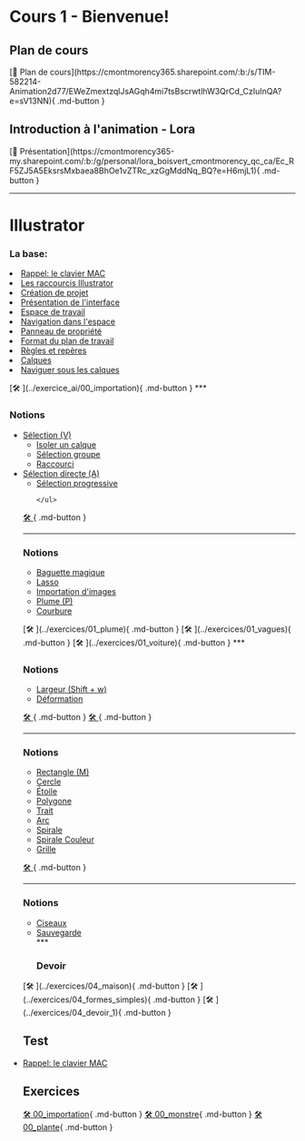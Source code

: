 # Cours 1 - Bienvenue!
<h2>Plan de cours</h2>
[📁 Plan de cours](https://cmontmorency365.sharepoint.com/:b:/s/TIM-582214-Animation2d77/EWeZmextzqlJsAGqh4mi7tsBscrwtlhW3QrCd_CzIuInQA?e=sV13NN){ .md-button }

<h2>Introduction à l'animation - Lora</h2>
[📁 Présentation](https://cmontmorency365-my.sharepoint.com/:b:/g/personal/lora_boisvert_cmontmorency_qc_ca/Ec_RF5ZJ5A5EksrsMxbaea8BhOe1vZTRc_xzGgMddNq_BQ?e=H6mjL1){ .md-button }

***
<p><h1>Illustrator</h1></p>
<p><h3>La base:</h3>
<li><a href="https://www.apple.com/xf/shop/product/MK293FC/A/magic-keyboard-avec-touch-id-pour-mac-%C3%A0-puce-apple-fran%C3%A7ais">Rappel: le clavier MAC</a> </li>
<li><a href="https://helpx.adobe.com/ca_fr/illustrator/using/default-keyboard-shortcuts.html">Les raccourcis Illustrator</a></li>
<li><a href="https://cmontmorency365.sharepoint.com/:v:/s/TIM-582214-Animation2d77/ES5ddJzsh91LrbRnu6N642EBaWL34-pCoxRj9pk49v7VGg?e=kCswfy">Création de projet</a></li>
<li><a href="https://cmontmorency365.sharepoint.com/:v:/s/TIM-582214-Animation2d77/EcWxaKyOey9FiYqmafpdPz8B9hVhRJb88p_nxjLAEDctPA?e=FyjWXf">Présentation de l'interface</a></li>
<li><a href="https://cmontmorency365.sharepoint.com/:v:/s/TIM-582214-Animation2d77/EU9vhuwP9-FChhvKBO4eAkYBkOffUVN3oSVgvquohjvP-Q?e=pbtden">Espace de travail</a> </li>
<li><a href="https://cmontmorency365.sharepoint.com/:v:/s/TIM-582214-Animation2d77/EdzZLfIhGG9GmDUD2nGWcgMBHbPFCwI8MMfUV5dnha9fEA?e=HNhpXb">Navigation dans l'espace</a>  </li>
<li><a href="https://cmontmorency365.sharepoint.com/:v:/s/TIM-582214-Animation2d77/EW_j7oaAnARLhmrcNtRhtg8BdoRPKLmP0eUcaETmwtS-2w?e=NjbWbt">Panneau de propriété</a> </li>
<li><a href="https://cmontmorency365.sharepoint.com/:v:/s/TIM-582214-Animation2d77/ETw2wfv38RlKsRFtHQip1aEB9x3zN4ainpbDqGPK9q-ImQ?e=ta4Dgu">Format du plan de travail</a> </li>
<li><a href="https://cmontmorency365.sharepoint.com/:v:/s/TIM-582214-Animation2d77/EVWn5aelFqpOv_9d1i0JF78BymFyM5Ss_7aDn8zNncEsLA?e=RKKLMO">Règles et repères</a> </li>
<li><a href="https://cmontmorency365.sharepoint.com/:v:/s/TIM-582214-Animation2d77/EXbsq2fkhm9Ls9JeLlNmDhoBkZR8xBtMFOQl2qPzn7TNkQ?e=WF6FvR">Calques</a> </li>
<li><a href="https://cmontmorency365.sharepoint.com/:v:/s/TIM-582214-Animation2d77/EVevKy3jqq5KjV1rBFfBoGkBrFqKDurwihI2ObQDx-kIxw?e=6fCpJ5">Naviguer sous les calques</a> </li>
</p>
[🛠️ ](../exercice_ai/00_importation){ .md-button }
***

<p><h3>Notions</h3>
<ul><li>
<a href="https://cmontmorency365.sharepoint.com/:v:/s/TIM-582214-Animation2d77/EaM75QxzM9pBg9iYuG01uo8BGFVDSQtsSrFA6fXz2j2Jsw?e=xVHOsn">Sélection (V)</a>
    <ul>
        <li><a href="https://cmontmorency365.sharepoint.com/:v:/s/TIM-582214-Animation2d77/EaZRkD8yyZxKjHLwzrjosvcBiqekxjsvFSqdn1JwwkwSrA?e=JxSc1w">Isoler un calque</a></li>
        <li><a href="https://cmontmorency365.sharepoint.com/:v:/s/TIM-582214-Animation2d77/ERskOIzx8thBu_Z6Tom8z9EBd4UsYweOJA5eEjBLhsZ-8g?e=qdnQ6D">Sélection groupe</a></li>
        <li><a href="https://cmontmorency365.sharepoint.com/:v:/s/TIM-582214-Animation2d77/EYw6eGTqZcZIkydVYmrKIQcBihC_ALXe1E0nPVuDnDN5fg?e=2peWP9">Raccourci</a></li>
    </ul>
</li>
<li>
    <a href="https://cmontmorency365.sharepoint.com/:v:/s/TIM-582214-Animation2d77/EQbG5xgPIDlFh8gKp_bCcVcBDbhXN4hySTLMdBt-QKJP4g?e=iSHEmI">Sélection directe (A)</a>
    <ul>
        <li><a href="https://cmontmorency365.sharepoint.com/:v:/s/TIM-582214-Animation2d77/ESVH-vYG0LhOvJF1E-1TfNEBBnzLVTHqTm8ULnFC1B_X3w?e=Myy2SJ">Sélection progressive</a></li>
        
        
    </ul>
</li></ul></p>

[🛠️ ](../exercices/00_transformations){ .md-button }
***
<p><h3>Notions</h3>
<ul>
<li><a href="https://cmontmorency365.sharepoint.com/:v:/s/TIM-582214-Animation2d77/EaDI5ZSDJzhEnBU3VXJ1zt8B47tGZ8ZoJeTMfisebov2BQ?e=328kHA">Baguette magique</a></li>
<li><a href="https://cmontmorency365.sharepoint.com/:v:/s/TIM-582214-Animation2d77/EeMB16q9Y2ZFiWqmSSqHNegBE6-OskRpaw1nPyw1g-vFtw?e=lTym2X">Lasso</a></li>
<li><a href="https://cmontmorency365.sharepoint.com/:v:/s/TIM-582214-Animation2d77/EadRHPzIucxFlI28D5gO0RgBIs3IZJ5KfBvqZThd9ODvNQ?e=8N6CPd">Importation d'images</a></li>
<li><a href="https://cmontmorency365.sharepoint.com/:f:/s/TIM-582214-Animation2d77/Eq8ZhUw3cV1IqNyni40oEZgBdq_dNHTLU51tnAMLyqFmAw?e=lwBTZr">Plume (P)</a></li>
<li><a href="https://cmontmorency365.sharepoint.com/:v:/s/TIM-582214-Animation2d77/EdEBCUstOuBDm53ceqGbNVsBIwBWuH7GxkZr7qhPyYix9w?e=Wdug0F">Courbure</a></li>

</ul></p>
[🛠️ ](../exercices/01_plume){ .md-button }
[🛠️ ](../exercices/01_vagues){ .md-button }
[🛠️ ](../exercices/01_voiture){ .md-button }
***

<p><h3>Notions</h3>
<ul>
<li><a href="https://cmontmorency365.sharepoint.com/:v:/s/TIM-582214-Animation2d77/EXSERtnu2vROpH40Q_RYJawBqrU7VpFVz6UKNfY2cHf-jg?e=btRNie">Largeur (Shift + w)</a></li>
<li><a href="https://cmontmorency365.sharepoint.com/:v:/s/TIM-582214-Animation2d77/EZmlrOHAd7FBtB25jLFiV_0BmUID-i4BWHGGLEprKZshfA?e=pRgl4O">Déformation</a></li>

</ul></p>

[🛠️ ](../exercices/02_largeur){ .md-button }
[🛠️ ](../exercices/02_deformation){ .md-button }
***
<p><h3>Notions</h3>
<ul>
<li><a href="https://cmontmorency365.sharepoint.com/:v:/s/TIM-582214-Animation2d77/EQxYAeW4G51FsiXGcDGOIP8B93DnMnndzRLxt_a8R8zBRA?e=h0kTU7">Rectangle (M)</a></li>
<li><a href="https://cmontmorency365.sharepoint.com/:v:/s/TIM-582214-Animation2d77/EQxYAeW4G51FsiXGcDGOIP8B93DnMnndzRLxt_a8R8zBRA?e=h0kTU7">Cercle</a></li>
<li><a href="https://cmontmorency365.sharepoint.com/:v:/s/TIM-582214-Animation2d77/EZX2hwnkga5Gs40mBRIsmoQBsl7C88Qf5870TUvM2Gjyeg?e=MF0Bze">Étoile</a></li>
<li><a href="https://cmontmorency365.sharepoint.com/:v:/s/TIM-582214-Animation2d77/ERjFIyvRbdxIqUXUJpZVPcUBtV3y_unzAOcQfgW_wkPMuA?e=aTTyb3">Polygone</a></li>
<li><a href="https://cmontmorency365.sharepoint.com/:v:/s/TIM-582214-Animation2d77/EXEsMNgXyytBmvfM-W-rAU0BlKyCj0UZ6NrlleE5KkscPA?e=J5oJJS">Trait</a></li>
<li><a href="https://cmontmorency365.sharepoint.com/:v:/s/TIM-582214-Animation2d77/EfarjMb3n4lAmQ9Txg6PEzIBBe1vFkONITW7pvHF-ozADg?e=nDRVjK">Arc</a></li>
<li><a href="https://cmontmorency365.sharepoint.com/:v:/s/TIM-582214-Animation2d77/Edkspx-v4p1PmUDZyI3cL1gBR6oyBkE1JzqiYCe5DbCy1w?e=lascoq">Spirale</a></li>
<li><a href="https://cmontmorency365.sharepoint.com/:v:/s/TIM-582214-Animation2d77/EVvP-2-lo8xCpKIDD85Uq7oBptG0p31i7O2kOMlK_Zisuw?e=XXtB9F">Spirale Couleur</a></li>
<li><a href="https://cmontmorency365.sharepoint.com/:v:/s/TIM-582214-Animation2d77/EZxC7yf3LLJOoTvcyrN8-goBY7ikG1LdrwOMO_LEQFI55Q?e=3gB2at">Grille</a></li>
</ul></p>

[🛠️ ](../exercices/03_formes){ .md-button }
***
<p><h3>Notions</h3>
<ul>
<li><a href="https://cmontmorency365.sharepoint.com/:v:/s/TIM-582214-Animation2d77/EbCiUHz89vNHlZJ-rFlhNgwBJBLCcG1O-b1DYVpIU9SLoQ?e=ZVYIng">Ciseaux</a></li>
<li><a href="https://cmontmorency365.sharepoint.com/:v:/s/TIM-582214-Animation2d77/Ebuc6WA8nGRMsnv43au4gMoBDTC54PbZ3yWDyaoZYMl4Rw?e=M3af7U">Sauvegarde</a></li>
***
<p><h3>Devoir</h3>
</ul></p>
[🛠️ ](../exercices/04_maison){ .md-button }
[🛠️ ](../exercices/04_formes_simples){ .md-button }
[🛠️ ](../exercices/04_devoir_1){ .md-button }

## Test
<li><u><a href="https://www.apple.com/xf/shop/product/MK293FC/A/magic-keyboard-avec-touch-id-pour-mac-%C3%A0-puce-apple-fran%C3%A7ais">Rappel: le clavier MAC</a></u> </li>

## Exercices
[🛠️ 00_importation](https://tim-montmorency.com/compendium/582-214%E2%80%93animation2d/exercice_ai/00_importation){ .md-button }
[🛠️ 00_monstre](https://tim-montmorency.com/compendium/582-214%E2%80%93animation2d/exercice_ai/00_monstre){ .md-button }
[🛠️ 00_plante](https://tim-montmorency.com/compendium/582-214%E2%80%93animation2d/exercice_ai/00_plante){ .md-button }



